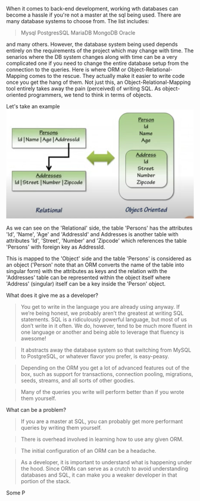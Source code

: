 When it comes to back-end development, working wth databases can become a hassle if you're not a master at the sql being used.
There are many database systems to choose from. The list includes:

> Mysql
> PostgresSQL
> MariaDB
> MongoDB
> Oracle

and many others. However, the database system being used depends entirely on the requirements of the project which may change with time.
The senarios where the DB system changes along with time can be a very complicated one if you need to change the entire database setup from the connection to the queries. Here is where ORM or Object-Relational-Mapping comes to the rescue. They actually make it easier to write code once you get the hang of them. Not just this, an Object-Relational-Mapping tool entirely takes away the pain (perceived) of writing SQL. As object-oriented programmers, we tend to think in terms of objects.

Let's take an example
![example](example.png)

As we can see on the 'Relational' side, the table 'Persons' has the attributes 'Id', 'Name', 'Age' and 'AddressId' and Addresses is another table with attributes 'Id', 'Street', 'Number' and 'Zipcode' which references the table 'Persons' with foreign key as AddressId.

This is mapped to the 'Object' side and the table 'Persons' is considered as an object ('Person' note that an ORM converts the name of the table into singular form) with the attributes as keys and the relation with the 'Addresses' table can be represented within the object itself where 'Address' (singular) itself can be a key inside the 'Person' object.

What does it give me as a developer?

> You get to write in the language you are already using anyway. If we’re being honest, we probably aren’t the greatest at writing SQL statements. SQL is a ridiculously powerful language, but most of us don’t write in it often. We do, however, tend to be much more fluent in one language or another and being able to leverage that fluency is awesome!

> It abstracts away the database system so that switching from MySQL to PostgreSQL, or whatever flavor you prefer, is easy-peasy.

> Depending on the ORM you get a lot of advanced features out of the box, such as support for transactions, connection pooling, migrations, seeds, streams, and all sorts of other goodies.

> Many of the queries you write will perform better than if you wrote them yourself.

What can be a problem?

> If you are a master at SQL, you can probably get more performant queries by writing them yourself.

> There is overhead involved in learning how to use any given ORM.

> The initial configuration of an ORM can be a headache.

> As a developer, it is important to understand what is happening under the hood. Since ORMs can serve as a crutch to avoid understanding databases and SQL, it can make you a weaker developer in that portion of the stack.

Some P
